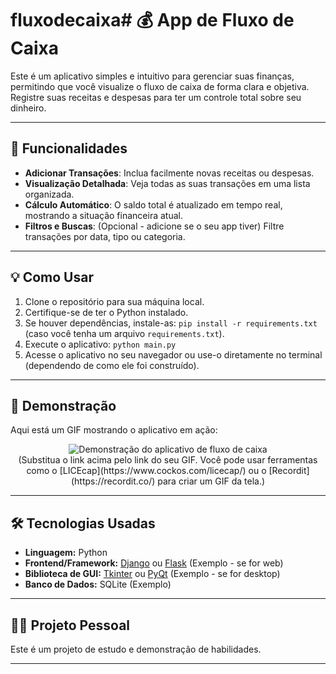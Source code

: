 # fluxodecaixa# 💰 App de Fluxo de Caixa

Este é um aplicativo simples e intuitivo para gerenciar suas finanças, permitindo que você visualize o fluxo de caixa de forma clara e objetiva. Registre suas receitas e despesas para ter um controle total sobre seu dinheiro.

---

## 🚀 Funcionalidades

- **Adicionar Transações**: Inclua facilmente novas receitas ou despesas.
- **Visualização Detalhada**: Veja todas as suas transações em uma lista organizada.
- **Cálculo Automático**: O saldo total é atualizado em tempo real, mostrando a situação financeira atual.
- **Filtros e Buscas**: (Opcional - adicione se o seu app tiver) Filtre transações por data, tipo ou categoria.

---

## 💡 Como Usar

1. Clone o repositório para sua máquina local.
2. Certifique-se de ter o Python instalado.
3. Se houver dependências, instale-as: `pip install -r requirements.txt` (caso você tenha um arquivo `requirements.txt`).
4. Execute o aplicativo: `python main.py`
5. Acesse o aplicativo no seu navegador ou use-o diretamente no terminal (dependendo de como ele foi construído).

---

## 📸 Demonstração

Aqui está um GIF mostrando o aplicativo em ação:

<p align="center">
  <img src="https://i.imgur.com/your-gif-here.gif" alt="Demonstração do aplicativo de fluxo de caixa">
  <br>
  (Substitua o link acima pelo link do seu GIF. Você pode usar ferramentas como o [LICEcap](https://www.cockos.com/licecap/) ou o [Recordit](https://recordit.co/) para criar um GIF da tela.)
</p>

---

## 🛠 Tecnologias Usadas

- **Linguagem:** Python
- **Frontend/Framework:** [Django](https://www.djangoproject.com/) ou [Flask](https://flask.palletsprojects.com/en/3.0/) (Exemplo - se for web)
- **Biblioteca de GUI:** [Tkinter](https://docs.python.org/3/library/tkinter.html) ou [PyQt](https://www.riverbankcomputing.com/software/pyqt/) (Exemplo - se for desktop)
- **Banco de Dados:** SQLite (Exemplo)

---

## 👨‍💻 Projeto Pessoal

Este é um projeto de estudo e demonstração de habilidades.

---